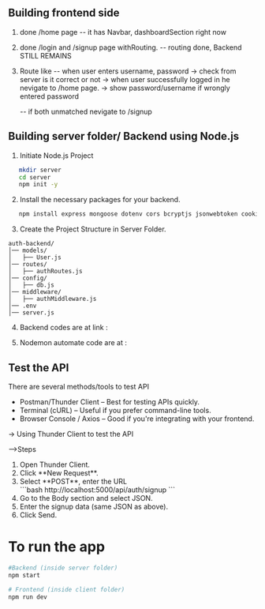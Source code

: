 ## Building frontend side

1. done /home page
   -- it has Navbar, dashboardSection right now

2. done /login and /signup page withRouting.
   -- routing done, Backend STILL REMAINS

3. Route like
   -- when user enters username, password
   -> check from server is it correct or not
   -> when user successfully logged in he nevigate to /home page.
   -> show password/username if wrongly entered password

   -- if both unmatched nevigate to /signup

## Building server folder/ Backend using Node.js

<!-- https://chatgpt.com/share/67d95c28-c6b4-8000-b0d3-7c6ef129c9da -->

1. Initiate Node.js Project

```bash
   mkdir server
   cd server
   npm init -y
```

2. Install the necessary packages for your backend.

```bash
   npm install express mongoose dotenv cors bcryptjs jsonwebtoken cookie-parser nodemon
```

3. Create the Project Structure in Server Folder.

```
auth-backend/
│── models/
│   ├── User.js
│── routes/
│   ├── authRoutes.js
│── config/
│   ├── db.js
│── middleware/
│   ├── authMiddleware.js
│── .env
│── server.js

```

4. Backend codes are at link :

<!-- ```bash
https://chatgpt.com/share/67d95c28-c6b4-8000-b0d3-7c6ef129c9da
``` -->

5. Nodemon automate code are at :

<!-- ```bash
https://chatgpt.com/share/67d95cbb-8520-8000-8e01-a036cbfd82d3
``` -->

<h2>Test the API</h2>
<p>There are several methods/tools to test API</p>
<ul>
<li>Postman/Thunder Client – Best for testing APIs quickly.</li>
<li>Terminal (cURL) – Useful if you prefer command-line tools.</li>
<li>Browser Console / Axios – Good if you're integrating with your frontend.</li>
</ul>
   -> Using Thunder Client to test the API

<p>-->Steps</p>
<ol>
<li>Open Thunder Client.</li>
<li>Click **New Request**.</li>
<li>Select **POST**, enter the URL </li>
```bash
http://localhost:5000/api/auth/signup
```

<li>Go to the Body section and select JSON.</li>
<li>Enter the signup data (same JSON as above).</li>
<li>Click Send.</li>
</ol>

<h1>To run the app</h1>

```bash
#Backend (inside server folder)
npm start  

# Frontend (inside client folder)
npm run dev


```